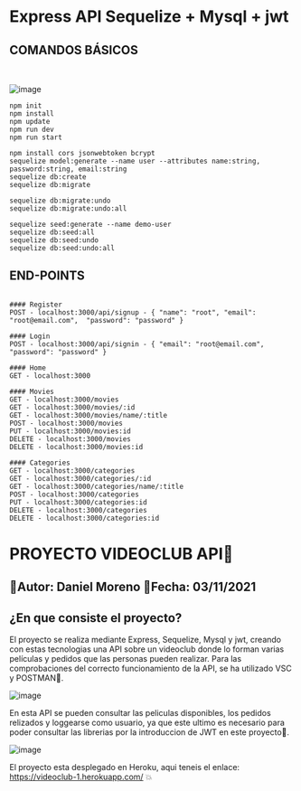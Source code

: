 # Express API Sequelize + Mysql + jwt

## COMANDOS BÁSICOS
<br>

![image](https://user-images.githubusercontent.com/16636086/138780246-dc69ba86-c111-42e6-8079-35ffeba723f9.png)


```
npm init
npm install
npm update
npm run dev
npm run start

npm install cors jsonwebtoken bcrypt
sequelize model:generate --name user --attributes name:string, password:string, email:string
sequelize db:create
sequelize db:migrate

sequelize db:migrate:undo
sequelize db:migrate:undo:all

sequelize seed:generate --name demo-user
sequelize db:seed:all
sequelize db:seed:undo
sequelize db:seed:undo:all
```

## END-POINTS

```

#### Register
POST - localhost:3000/api/signup - { "name": "root", "email": "root@email.com",  "password": "password" }

#### Login
POST - localhost:3000/api/signin - { "email": "root@email.com",  "password": "password" }

#### Home
GET - localhost:3000

#### Movies
GET - localhost:3000/movies
GET - localhost:3000/movies/:id
GET - localhost:3000/movies/name/:title
POST - localhost:3000/movies
PUT - localhost:3000/movies:id
DELETE - localhost:3000/movies
DELETE - localhost:3000/movies:id

#### Categories
GET - localhost:3000/categories
GET - localhost:3000/categories/:id
GET - localhost:3000/categories/name/:title
POST - localhost:3000/categories
PUT - localhost:3000/categories:id
DELETE - localhost:3000/categories
DELETE - localhost:3000/categories:id
```

# PROYECTO VIDEOCLUB API:floppy_disk:

## :feet:Autor: Daniel Moreno  :calendar:Fecha: 03/11/2021

## ¿En que consiste el proyecto?

El proyecto se realiza mediante Express, Sequelize, Mysql y jwt, creando con estas tecnologias una API sobre un videoclub donde lo forman varias películas y pedidos que las personas pueden realizar.
Para las comprobaciones del correcto funcionamiento de la API, se ha utilizado VSC y POSTMAN:runner:.

![image](https://user-images.githubusercontent.com/90707206/140200632-a539b950-3190-4a55-b99e-b81416ec686e.png)


En esta API se pueden consultar las peliculas disponibles, los pedidos relizados y loggearse como usuario, ya que este ultimo es necesario para poder consultar las librerias
por la introduccion de JWT en este proyecto:closed_lock_with_key:.

![image](https://user-images.githubusercontent.com/90707206/140200768-d8cb7a66-91af-4a74-bdf7-514d32f4746f.png)

El proyecto esta desplegado en Heroku, aqui teneis el enlace: https://videoclub-1.herokuapp.com/ :boom:
